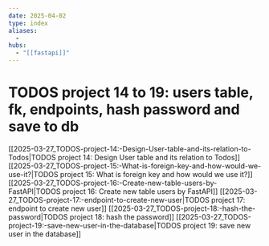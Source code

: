 ```yaml
---
date: 2025-04-02
type: index
aliases:
  -
hubs:
  - "[[fastapi]]"
---
```


# TODOS project 14 to 19: users table, fk, endpoints, hash password and save to db
[[2025-03-27_TODOS-project-14:-Design-User-table-and-its-relation-to-Todos|TODOS project 14: Design User table and its relation to Todos]]
[[2025-03-27_TODOS-project-15:-What-is-foreign-key-and-how-would-we-use-it?|TODOS project 15: What is foreign key and how would we use it?]]
[[2025-03-27_TODOS-project-16:-Create-new-table-users-by-FastAPI|TODOS project 16: Create new table users by FastAPI]]
[[2025-03-27_TODOS-project-17:-endpoint-to-create-new-user|TODOS project 17: endpoint to create new user]]
[[2025-03-27_TODOS-project-18:-hash-the-password|TODOS project 18: hash the password]]
[[2025-03-27_TODOS-project-19:-save-new-user-in-the-database|TODOS project 19: save new user in the database]]

